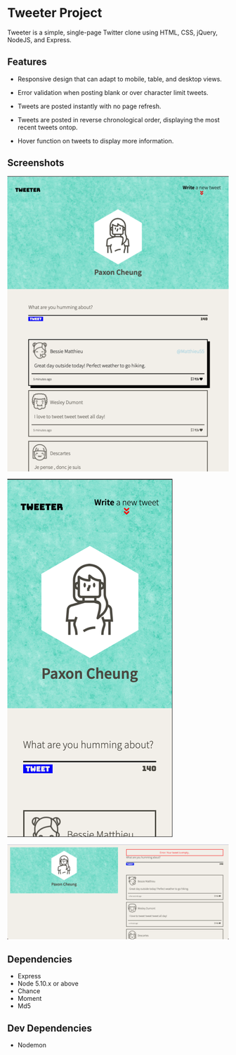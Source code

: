 # Tweeter Project

Tweeter is a simple, single-page Twitter clone using HTML, CSS, jQuery, NodeJS, and Express. 

## Features

- Responsive design that can adapt to mobile, table, and desktop views.

- Error validation when posting blank or over character limit tweets.

- Tweets are posted instantly with no page refresh. 

- Tweets are posted in reverse chronological order, displaying the most recent tweets ontop.

- Hover function on tweets to display more information.

## Screenshots

!["Screenshot of tablet interface with hover function"](https://github.com/Pax14/tweeter/blob/master/screenshots/Tabletview.png)

!["Screenshot of mobile interface"](https://github.com/Pax14/tweeter/blob/master/screenshots/Mobileview.png)

!["Screenshot of desktop interface with error handling"](https://github.com/Pax14/tweeter/blob/master/screenshots/DesktopViewErrorHandling.png)

## Dependencies

- Express
- Node 5.10.x or above
- Chance
- Moment
- Md5

## Dev Dependencies

- Nodemon
